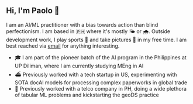 ## Hi, I'm Paolo 👋

I am an AI/ML practitioner with a bias towards action than blind perfectionism. I am based in 🇵🇭 where it's mostly 🌤️ or 🌧️. Outside development work, I play sports 🎾 and take pictures 📸 in my free time. I am best reached via [email](joshuaacilo.13@gmail.com) for anything interesting.

- 🎓 I am part of the pioneer batch of the AI program in the Philippines at UP Diliman, where I am currently studying MEng in AI
- ⛴️ Previously worked with a tech startup in US, experimenting with SOTA docAI models for processing complex paperworks in global trade
- 📡 Previously worked with a telco company in PH, doing a wide plethora of tabular ML problems and kickstarting the geoDS practice

<!--
**jpacil0/jpacil0** is a ✨ _special_ ✨ repository because its `README.md` (this file) appears on your GitHub profile.

Here are some ideas to get you started:

- 🔭 I’m currently working on ...
- 🌱 I’m currently learning ...
- 👯 I’m looking to collaborate on ...
- 🤔 I’m looking for help with ...
- 💬 Ask me about ...
- 📫 How to reach me: ...
- 😄 Pronouns: ...
- ⚡ Fun fact: ...
-->
